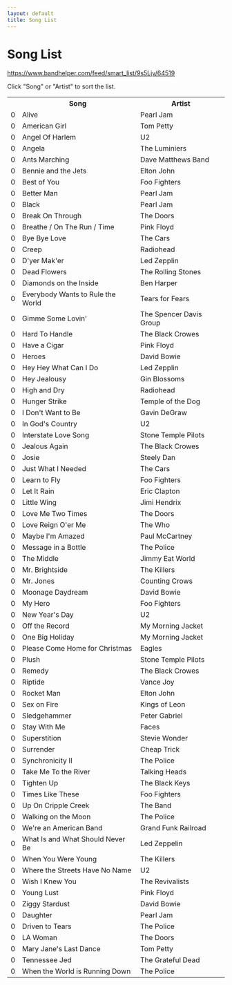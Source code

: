```yaml
---
layout: default
title: Song List
---
```


# Song List

<script type="text/javascript" src="https://www.bandhelper.com/widget/smart_list/9s5Ljv/64519?fields=artist&sections=0&labels=1"></script>

https://www.bandhelper.com/feed/smart_list/9s5Ljv/64519

<p>Click "Song" or "Artist" to sort the list.</p>
<table class="songlist" id="songlist">
<tr>
  <th>&nbsp;</th>
  <th class="sorter" onclick="sort_by_title();">Song</th>
  <th class="sorter" onclick="sort_by_artist();">Artist</th>
</tr>
<!-- start list -->
<tr><td class="rownum">0</td><td>Alive</td><td>Pearl Jam</td></tr>
<tr><td class="rownum">0</td><td>American Girl</td><td>Tom Petty</td></tr>
<tr><td class="rownum">0</td><td>Angel Of Harlem</td><td>U2</td></tr>
<tr><td class="rownum">0</td><td>Angela</td><td>The Luminiers</td></tr>
<tr><td class="rownum">0</td><td>Ants Marching</td><td>Dave Matthews Band</td></tr>
<tr><td class="rownum">0</td><td>Bennie and the Jets</td><td>Elton John</td></tr>
<tr><td class="rownum">0</td><td>Best of You</td><td>Foo Fighters</td></tr>
<tr><td class="rownum">0</td><td>Better Man</td><td>Pearl Jam</td></tr>
<tr><td class="rownum">0</td><td>Black</td><td>Pearl Jam</td></tr>
<tr><td class="rownum">0</td><td>Break On Through</td><td>The Doors</td></tr>
<tr><td class="rownum">0</td><td>Breathe / On The Run / Time</td><td>Pink Floyd</td></tr>
<tr><td class="rownum">0</td><td>Bye Bye Love</td><td>The Cars</td></tr>
<tr><td class="rownum">0</td><td>Creep</td><td>Radiohead</td></tr>
<tr><td class="rownum">0</td><td>D'yer Mak'er</td><td>Led Zepplin</td></tr>
<tr><td class="rownum">0</td><td>Dead Flowers</td><td>The Rolling Stones</td></tr>
<tr><td class="rownum">0</td><td>Diamonds on the Inside</td><td>Ben Harper</td></tr>
<tr><td class="rownum">0</td><td>Everybody Wants to Rule the World</td><td>Tears for Fears</td></tr>
<tr><td class="rownum">0</td><td>Gimme Some Lovin'</td><td>The Spencer Davis Group</td></tr>
<tr><td class="rownum">0</td><td>Hard To Handle</td><td>The Black Crowes</td></tr>
<tr><td class="rownum">0</td><td>Have a Cigar</td><td>Pink Floyd </td></tr>
<tr><td class="rownum">0</td><td>Heroes</td><td>David Bowie</td></tr>
<tr><td class="rownum">0</td><td>Hey Hey What Can I Do</td><td>Led Zepplin</td></tr>
<tr><td class="rownum">0</td><td>Hey Jealousy</td><td>Gin Blossoms</td></tr>
<tr><td class="rownum">0</td><td>High and Dry</td><td>Radiohead</td></tr>
<tr><td class="rownum">0</td><td>Hunger Strike</td><td>Temple of the Dog</td></tr>
<tr><td class="rownum">0</td><td>I Don't Want to Be</td><td>Gavin DeGraw</td></tr>
<tr><td class="rownum">0</td><td>In God's Country</td><td>U2</td></tr>
<tr><td class="rownum">0</td><td>Interstate Love Song</td><td>Stone Temple Pilots</td></tr>
<tr><td class="rownum">0</td><td>Jealous Again</td><td>The Black Crowes</td></tr>
<tr><td class="rownum">0</td><td>Josie</td><td>Steely Dan</td></tr>
<tr><td class="rownum">0</td><td>Just What I Needed</td><td>The Cars</td></tr>
<tr><td class="rownum">0</td><td>Learn to Fly</td><td>Foo Fighters</td></tr>
<tr><td class="rownum">0</td><td>Let It Rain</td><td>Eric Clapton</td></tr>
<tr><td class="rownum">0</td><td>Little Wing</td><td>Jimi Hendrix</td></tr>
<tr><td class="rownum">0</td><td>Love Me Two Times</td><td>The Doors</td></tr>
<tr><td class="rownum">0</td><td>Love Reign O'er Me</td><td>The Who</td></tr>
<tr><td class="rownum">0</td><td>Maybe I'm Amazed</td><td>Paul McCartney</td></tr>
<tr><td class="rownum">0</td><td>Message in a Bottle</td><td>The Police</td></tr>
<tr><td class="rownum">0</td><td>The Middle</td><td>Jimmy Eat World</td></tr>
<tr><td class="rownum">0</td><td>Mr. Brightside</td><td>The Killers</td></tr>
<tr><td class="rownum">0</td><td>Mr. Jones</td><td>Counting Crows</td></tr>
<tr><td class="rownum">0</td><td>Moonage Daydream</td><td>David Bowie</td></tr>
<tr><td class="rownum">0</td><td>My Hero</td><td>Foo Fighters</td></tr>
<tr><td class="rownum">0</td><td>New Year's Day</td><td>U2</td></tr>
<tr><td class="rownum">0</td><td>Off the Record</td><td>My Morning Jacket</td></tr>
<tr><td class="rownum">0</td><td>One Big Holiday</td><td>My Morning Jacket</td></tr>
<tr><td class="rownum">0</td><td>Please Come Home for Christmas</td><td>Eagles</td></tr>
<tr><td class="rownum">0</td><td>Plush</td><td>Stone Temple Pilots</td></tr>
<tr><td class="rownum">0</td><td>Remedy</td><td>The Black Crowes</td></tr>
<tr><td class="rownum">0</td><td>Riptide</td><td>Vance Joy</td></tr>
<tr><td class="rownum">0</td><td>Rocket Man</td><td>Elton John</td></tr>
<tr><td class="rownum">0</td><td>Sex on Fire</td><td>Kings of Leon</td></tr>
<tr><td class="rownum">0</td><td>Sledgehammer</td><td>Peter Gabriel</td></tr>
<tr><td class="rownum">0</td><td>Stay With Me</td><td>Faces</td></tr>
<tr><td class="rownum">0</td><td>Superstition</td><td>Stevie Wonder</td></tr>
<tr><td class="rownum">0</td><td>Surrender</td><td>Cheap Trick</td></tr>
<tr><td class="rownum">0</td><td>Synchronicity II</td><td>The Police</td></tr>
<tr><td class="rownum">0</td><td>Take Me To the River</td><td>Talking Heads</td></tr>
<tr><td class="rownum">0</td><td>Tighten Up</td><td>The Black Keys</td></tr>
<tr><td class="rownum">0</td><td>Times Like These</td><td>Foo Fighters</td></tr>
<tr><td class="rownum">0</td><td>Up On Cripple Creek</td><td>The Band</td></tr>
<tr><td class="rownum">0</td><td>Walking on the Moon</td><td>The Police</td></tr>
<tr><td class="rownum">0</td><td>We're an American Band</td><td>Grand Funk Railroad</td></tr>
<tr><td class="rownum">0</td><td>What Is and What Should Never Be</td><td>Led Zeppelin</td></tr>
<tr><td class="rownum">0</td><td>When You Were Young</td><td>The Killers</td></tr>
<tr><td class="rownum">0</td><td>Where the Streets Have No Name</td><td>U2</td></tr>
<tr><td class="rownum">0</td><td>Wish I Knew You</td><td>The Revivalists</td></tr>
<tr><td class="rownum">0</td><td>Young Lust</td><td>Pink Floyd</td></tr>
<tr><td class="rownum">0</td><td>Ziggy Stardust</td><td>David Bowie</td></tr>
<tr><td class="rownum">0</td><td>Daughter</td><td>Pearl Jam </td></tr>
<tr><td class="rownum">0</td><td>Driven to Tears</td><td>The Police </td></tr>
<tr><td class="rownum">0</td><td>LA Woman</td><td>The Doors </td></tr>
<tr><td class="rownum">0</td><td>Mary Jane's Last Dance</td><td>Tom Petty </td></tr>
<tr><td class="rownum">0</td><td>Tennessee Jed</td><td>The Grateful Dead </td></tr>
<tr><td class="rownum">0</td><td>When the World is Running Down</td><td>The Police </td></tr>
</table>
<script>sort_by_title();</script>
